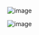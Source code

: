 ![image](https://github.com/user-attachments/assets/48f774c1-cd3e-429b-8d3c-51523e4673dd)


![image](https://github.com/user-attachments/assets/38c376a1-71dc-4894-87b5-9e6a8281403c)
